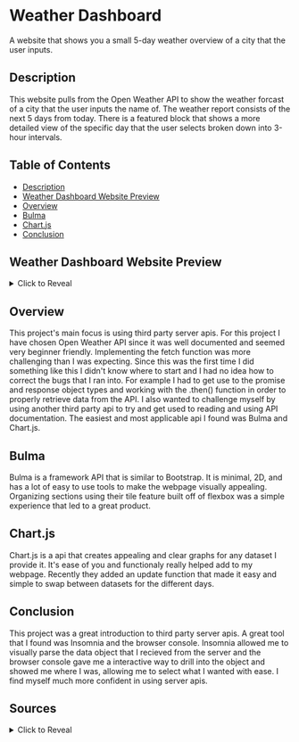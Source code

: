 # Weather Dashboard
A website that shows you a small 5-day weather overview of a city that the user inputs.

## Description
This website pulls from the Open Weather API to show the weather forcast of a city that the user inputs the name of. The weather report consists of the next 5 days from today. There is a featured block that shows a more detailed view of the specific day that the user selects broken down into 3-hour intervals.


## Table of Contents
- [Description](#description)
- [Weather Dashboard Website Preview](#weather-dashboard-website-preview)
- [Overview](#overview)
- [Bulma](#bulma)
- [Chart.js](#chartjs)
- [Conclusion](#conclusion)

## Weather Dashboard Website Preview

<details>
<summary>Click to Reveal</summary>

[![Screenshot of Password Generator Website](assets/images/websitepreview.jpg)](https://jonathan6.github.io/Weather-Dashboard/)
Click the preview to be redirected to the website!

</details>

## Overview
This project's main focus is using third party server apis. For this project I have chosen Open Weather API since it was well documented and seemed very beginner friendly. Implementing the fetch function was more challenging than I was expecting. Since this was the first time I did something like this I didn't know where to start and I had no idea how to correct the bugs that I ran into. For example I had to get use to the promise and response object types and working with the .then() function in order to properly retrieve data from the API. 
I also wanted to challenge myself by using another third party api to try and get used to reading and using API documentation. The easiest and most applicable api I found was Bulma and Chart.js. 

## Bulma

Bulma is a framework API that is similar to Bootstrap. It is minimal, 2D, and has a lot of easy to use tools to make the webpage visually appealing. Organizing sections using their tile feature built off of flexbox was a simple experience that led to a great product. 

## Chart.js

Chart.js is a api that creates appealing and clear graphs for any dataset I provide it. It's ease of you and functionaly really helped add to my webpage. Recently they added an update function that made it easy and simple to swap between datasets for the different days. 

## Conclusion

This project was a great introduction to third party server apis. A great tool that I found was Insomnia and the browser console. Insomnia allowed me to visually parse the data object that I recieved from the server and the browser console gave me a interactive way to drill into the object and showed me where I was, allowing me to select what I wanted with ease. I find myself much more confident in using server apis.

## Sources

<details>
<summary>Click to Reveal</summary>

![Screenshot of Cloudy](assets/images/Clouds.jpg)

Photo by <a href="https://unsplash.com/@epicantus?utm_source=unsplash&utm_medium=referral&utm_content=creditCopyText">Daria Nepriakhina</a> on <a href="https://unsplash.com/s/photos/cloudy?utm_source=unsplash&utm_medium=referral&utm_content=creditCopyText">Unsplash</a>
  

![Screenshot of Cloudy](assets/images/Snow.jpg)

Photo by <a href="https://unsplash.com/@thebeardbe?utm_source=unsplash&utm_medium=referral&utm_content=creditCopyText">Filip Bunkens</a> on <a href="https://unsplash.com/s/photos/snow?utm_source=unsplash&utm_medium=referral&utm_content=creditCopyText">Unsplash</a>
  

![Screenshot of Cloudy](assets/images/Clear.jpg)

Photo by <a href="https://unsplash.com/@ritambaishya?utm_source=unsplash&utm_medium=referral&utm_content=creditCopyText">Ritam Baishya</a> on <a href="https://unsplash.com/s/photos/clear-sky?utm_source=unsplash&utm_medium=referral&utm_content=creditCopyText">Unsplash</a>
  

![Screenshot of Cloudy](assets/images/Rain.jpg)

Photo by <a href="https://unsplash.com/@ewitsoe?utm_source=unsplash&utm_medium=referral&utm_content=creditCopyText">Erik Witsoe</a> on <a href="https://unsplash.com/s/photos/rain-umbrella?utm_source=unsplash&utm_medium=referral&utm_content=creditCopyText">Unsplash</a>
  
</details>